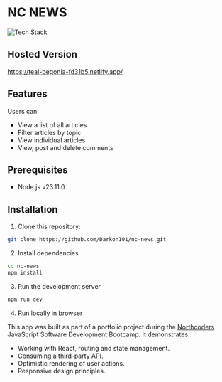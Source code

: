 # NC NEWS

![Tech Stack](https://github-readme-tech-stack.vercel.app/api/cards?title=Tech+Stack&lineCount=1&width=1000&line1=react%2Creact%2Cd11c2b%3Breact+router%2Creact+router%2C42d237%3Bvite%2Cvite%2C1330e4%3Bcss%2Ccss%2Cc1c4bd%3Bjavascript%2Cjavascript%2C0bd016%3Bnode.js%2Cnode.js%2C798623%3Bjest%2Cjest%2C6c3cea%3Bexpress%2Cexpress%2C74ce96%3B)

## Hosted Version

https://teal-begonia-fd31b5.netlify.app/

## Features

Users can:
- View a list of all articles
- Filter articles by topic
- View individual articles
- View, post and delete comments

## Prerequisites
- Node.js v23.11.0 

## Installation

1. Clone this repository:
```bash
git clone https://github.com/Darkon101/nc-news.git
   ```
2. Install dependencies
```bash
cd nc-news
npm install
   ```
3. Run the development server
```bash
npm run dev
   ```
4. Run locally in browser

This app was built as part of a portfolio project during the [Northcoders](https://northcoders.com/) JavaScript Software Development Bootcamp. It demonstrates:

- Working with React, routing and state management.
- Consuming a third-party API.
- Optimistic rendering of user actions.
- Responsive design principles.

